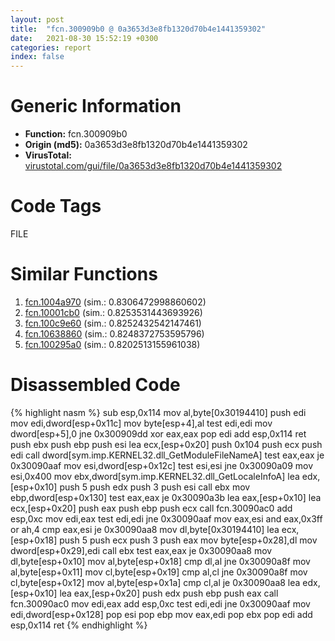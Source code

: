 ```yaml
---
layout: post
title:  "fcn.300909b0 @ 0a3653d3e8fb1320d70b4e1441359302"
date:   2021-08-30 15:52:19 +0300
categories: report
index: false
---
```


# Generic Information
- **Function:** fcn.300909b0
- **Origin (md5):** 0a3653d3e8fb1320d70b4e1441359302
- **VirusTotal:** [virustotal.com/gui/file/0a3653d3e8fb1320d70b4e1441359302][virustotal_ref]

# Code Tags
<span class="tag" id="FILE">FILE</span>


# Similar Functions

1. [fcn.1004a970][similar_1_ref] (sim.: 0.8306472998860602)
2. [fcn.10001cb0][similar_2_ref] (sim.: 0.8253531443693926)
3. [fcn.100c9e60][similar_3_ref] (sim.: 0.8252432542147461)
4. [fcn.10638860][similar_4_ref] (sim.: 0.8248372753595796)
5. [fcn.100295a0][similar_5_ref] (sim.: 0.8202513155961038)


# Disassembled Code

{% highlight nasm %}
sub esp,0x114
mov al,byte[0x30194410]
push edi
mov edi,dword[esp+0x11c]
mov byte[esp+4],al
test edi,edi
mov dword[esp+5],0
jne 0x300909dd
xor eax,eax
pop edi
add esp,0x114
ret 
push ebx
push ebp
push esi
lea ecx,[esp+0x20]
push 0x104
push ecx
push edi
call dword[sym.imp.KERNEL32.dll_GetModuleFileNameA]
test eax,eax
je 0x30090aaf
mov esi,dword[esp+0x12c]
test esi,esi
jne 0x30090a09
mov esi,0x400
mov ebx,dword[sym.imp.KERNEL32.dll_GetLocaleInfoA]
lea edx,[esp+0x10]
push 5
push edx
push 3
push esi
call ebx
mov ebp,dword[esp+0x130]
test eax,eax
je 0x30090a3b
lea eax,[esp+0x10]
lea ecx,[esp+0x20]
push eax
push ebp
push ecx
call fcn.30090ac0
add esp,0xc
mov edi,eax
test edi,edi
jne 0x30090aaf
mov eax,esi
and eax,0x3ff
or ah,4
cmp eax,esi
je 0x30090aa8
mov dl,byte[0x30194410]
lea ecx,[esp+0x18]
push 5
push ecx
push 3
push eax
mov byte[esp+0x28],dl
mov dword[esp+0x29],edi
call ebx
test eax,eax
je 0x30090aa8
mov dl,byte[esp+0x10]
mov al,byte[esp+0x18]
cmp dl,al
jne 0x30090a8f
mov al,byte[esp+0x11]
mov cl,byte[esp+0x19]
cmp al,cl
jne 0x30090a8f
mov cl,byte[esp+0x12]
mov al,byte[esp+0x1a]
cmp cl,al
je 0x30090aa8
lea edx,[esp+0x10]
lea eax,[esp+0x20]
push edx
push ebp
push eax
call fcn.30090ac0
mov edi,eax
add esp,0xc
test edi,edi
jne 0x30090aaf
mov edi,dword[esp+0x128]
pop esi
pop ebp
mov eax,edi
pop ebx
pop edi
add esp,0x114
ret 
{% endhighlight %}


[similar_1_ref]: /report/fcn.1004a970@2585b133c2e70968905cce13b1fc2654
[similar_2_ref]: /report/fcn.10001cb0@f306bc4e89ecdab5df7aa72172ee5f69
[similar_3_ref]: /report/fcn.100c9e60@89dc67d2f980e8488f97b1bf8cb24258
[similar_4_ref]: /report/fcn.10638860@2585b133c2e70968905cce13b1fc2654
[similar_5_ref]: /report/fcn.100295a0@4273a82ae1a72b0dac50947c5ab8a473
[virustotal_ref]: https://www.virustotal.com/gui/file/0a3653d3e8fb1320d70b4e1441359302